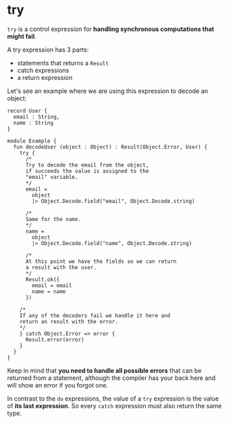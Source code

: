 # try

`try` is a control expression for **handling synchronous computations that might fail**.

A try expression has 3 parts:

* statements that returns a `Result`
* catch expressions
* a return expression

Let's see an example where we are using this expression to decode an object:

```text
record User {
  email : String,
  name : String
}

module Example {
  fun decodeUser (object : Object) : Result(Object.Error, User) {
    try {
      /*
      Try to decode the email from the object,
      if succeeds the value is assigned to the
      "email" variable.
      */
      email =
        object
        |> Object.Decode.field("email", Object.Decode.string)

      /*
      Same for the name.
      */
      name =
        object
        |> Object.Decode.field("name", Object.Decode.string)

      /*
      At this point we have the fields so we can return
      a result with the user.  
      */
      Result.ok({
        email = email
        name = name
      })

    /*
    If any of the decoders fail we handle it here and
    return an result with the error.
    */
    } catch Object.Error => error {
      Result.error(error)
    }
  }
}
```

Keep in mind that **you need to handle all possible errors** that can be returned from a statement, although the compiler has your back here and will show an error if you forgot one.

In contrast to the `do` expressions, the value of a `try` expression is the value of **its last expression**. So every `catch` expression must also return the same type.

